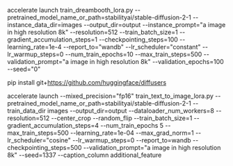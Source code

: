 accelerate launch train_dreambooth_lora.py --pretrained_model_name_or_path=stabilityai/stable-diffusion-2-1 --instance_data_dir=images --output_dir=output --instance_prompt="a image in high resolution 8k" --resolution=512 --train_batch_size=1 --gradient_accumulation_steps=1 --checkpointing_steps=100 --learning_rate=1e-4 --report_to="wandb" --lr_scheduler="constant" --lr_warmup_steps=0 --num_train_epochs=10 --max_train_steps=500 --validation_prompt="a image in high resolution 8k" --validation_epochs=100 --seed="0"

pip install git+https://github.com/huggingface/diffusers

accelerate launch --mixed_precision="fp16" train_text_to_image_lora.py --pretrained_model_name_or_path=stabilityai/stable-diffusion-2-1 --train_data_dir images --output_dir=output --dataloader_num_workers=8 --resolution=512 --center_crop --random_flip --train_batch_size=1 --gradient_accumulation_steps=4 --num_train_epochs 5 --max_train_steps=500 --learning_rate=1e-04 --max_grad_norm=1 --lr_scheduler="cosine" --lr_warmup_steps=0 --report_to=wandb --checkpointing_steps=500 --validation_prompt="a image in high resolution 8k" --seed=1337 --caption_column additional_feature

